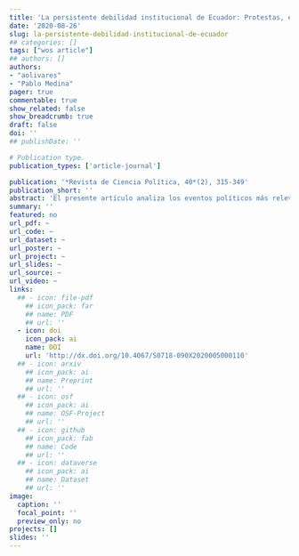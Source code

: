 ```yaml
---
title: 'La persistente debilidad institucional de Ecuador: Protestas, elecciones y divisiones políticas durante el 2019'
date: '2020-08-26'
slug: la-persistente-debilidad-institucional-de-ecuador
## categories: []
tags: ["wos article"]
## authors: []
authors:
- "aolivares"
- "Pablo Medina"
pager: true
commentable: true
show_related: false
show_breadcrumb: true
draft: false
doi: ''
## publishDate: ''

# Publication type.
publication_types: ['article-journal']

publication: '*Revista de Ciencia Política, 40*(2), 315-349'
publication_short: ''
abstract: 'El presente artículo analiza los eventos políticos más relevantes del año 2019 en Ecuador. Al examinar el estilo de gobierno, condiciones económicas, las relaciones entre el ejecutivo y legislativo, se sostiene que el marco institucional es extremadamente dependiente del estilo de liderazgo del presidente y del contexto económico, particularmente de los precios del petróleo. Contrario a lo que se esperaba, la vigencia por más de diez años de la constitución no ha entregado valor a las instituciones, las protestas de octubre y los riesgos de ruptura del marco institucional así lo demuestran. Este caso, que sirve de ejemplo para comprender los efectos de la debilidad presidencial sobre la gobernabilidad, permite ver la influencia del contexto económico y político sobre la fortaleza de las instituciones y, en última instancia, sobre la democracia en la región latinoamericana.'
summary: ''
featured: no
url_pdf: ~
url_code: ~
url_dataset: ~
url_poster: ~
url_project: ~
url_slides: ~
url_source: ~
url_video: ~
links:
  ## - icon: file-pdf
    ## icon_pack: far
    ## name: PDF
    ## url: ''
  - icon: doi
    icon_pack: ai
    name: DOI
    url: 'http://dx.doi.org/10.4067/S0718-090X2020005000110'
  ## - icon: arxiv
    ## icon_pack: ai
    ## name: Preprint
    ## url: ''
  ## - icon: osf
    ## icon_pack: ai
    ## name: OSF-Project
    ## url: ''
  ## - icon: github
    ## icon_pack: fab
    ## name: Code
    ## url: ''
  ## - icon: dataverse
    ## icon_pack: ai
    ## name: Dataset
    ## url: ''
image:
  caption: ''
  focal_point: ''
  preview_only: no
projects: []
slides: ''
---
```

